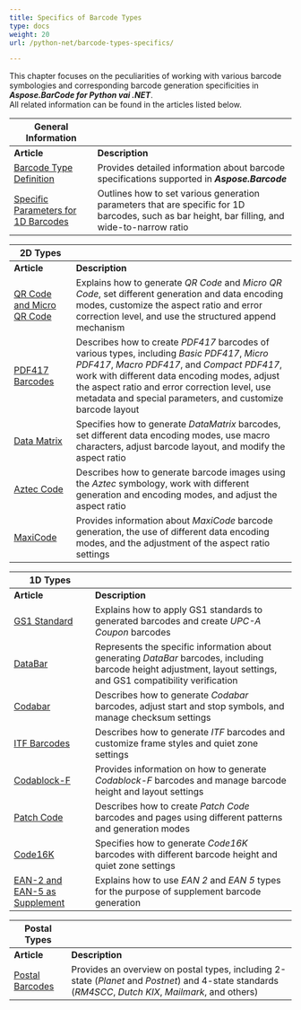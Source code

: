 ```yaml
---
title: Specifics of Barcode Types
type: docs
weight: 20
url: /python-net/barcode-types-specifics/

---
```

This chapter focuses on the peculiarities of working with various barcode symbologies and corresponding barcode generation specificities in ***Aspose.BarCode for Python vai .NET***.  
All related information can be found in the articles listed below.
  
|General Information| |   
|---|---|
|**Article**|**Description**|
|[Barcode Type Definition](/barcode/python-net/manage-barcode-types/)|Provides detailed information about barcode specifications supported in ***Aspose.Barcode***|
|[Specific Parameters for 1D Barcodes](/barcode/python-net/generate-1d-barcodes/)|Outlines how to set various generation parameters that are specific for 1D barcodes, such as bar height, bar filling, and wide-to-narrow ratio|

      
|2D Types| |   
|---|---|
|**Article**|**Description**|
|[QR Code and Micro QR Code](/barcode/python-net//generate-qr-code/)|Explains how to generate *QR Code* and *Micro QR Code*, set different generation and data encoding modes, customize the aspect ratio and error correction level, and use the structured append mechanism|
|[PDF417 Barcodes](/barcode/python-net/generate-pdf417-barcodes/)|Describes how to create *PDF417* barcodes of various types, including *Basic PDF417*, *Micro PDF417*, *Macro PDF417*, and *Compact PDF417*, work with different data encoding modes, adjust the aspect ratio and error correction level, use metadata and special parameters, and customize barcode layout|
|[Data Matrix](/barcode/python-net/generate-datamatrix-barcode/)|Specifies how to generate *DataMatrix* barcodes, set different data encoding modes, use macro characters, adjust barcode layout, and modify the aspect ratio|
|[Aztec Code](/barcode/python-net/generate-aztec-code/)|Describes how to generate barcode images using the *Aztec* symbology, work with different generation and encoding modes, and adjust the aspect ratio|
|[MaxiCode](/barcode/python-net/generate-maxicode-barcodes/)|Provides information about *MaxiCode* barcode generation, the use of different data encoding modes, and the adjustment of the aspect ratio settings|
  
|1D Types| |
|---|---|
|**Article**|**Description**|  
|[GS1 Standard](/barcode/python-net/gs1-barcode-standard/)|Explains how to apply GS1 standards to generated barcodes and create *UPC-A Coupon* barcodes|
|[DataBar](/barcode/python-net/generate-databar/)|Represents the specific information about generating *DataBar* barcodes, including barcode height adjustment, layout settings, and GS1 compatibility verification|
|[Codabar](/barcode/python-net/generate-codabar/)|Describes how to generate *Codabar* barcodes, adjust start and stop symbols, and manage checksum settings|
|[ITF Barcodes](/barcode/python-net/generate-itf-barcodes/)|Describes how to generate *ITF* barcodes and customize frame styles and quiet zone settings|
|[Codablock-F](/barcode/python-net/generate-codablockf/)|Provides information on how to generate *Codablock-F* barcodes and manage barcode height and layout settings|
|[Patch Code](/barcode/python-net/generate-patch-code/)|Describes how to create *Patch Code* barcodes and pages using different patterns and generation modes|
|[Code16K](/barcode/python-net)|Specifies how to generate *Code16K* barcodes with different barcode height and quiet zone settings|
|[EAN-2 and EAN-5 as Supplement](/barcode/python-net/generate-supplement-barcodes/)|Explains how to use *EAN 2* and *EAN 5* types for the purpose of supplement barcode generation|

|Postal Types| |
|---|---|
|**Article**|**Description**|  
|[Postal Barcodes](/barcode/python-net/generate-postal-barcodes/)|Provides an overview on postal types, including 2-state (*Planet* and *Postnet*) and 4-state standards (*RM4SCC*, *Dutch KIX*, *Mailmark*, and others)|